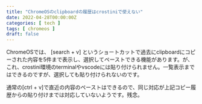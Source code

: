 ```yaml
---
title: "ChromeOSのclipboardの履歴はcrostiniで使えない"
date: 2022-04-28T00:00:00Z
categories: [ tech ]
tags: [ chromeos ]
draft: false
---
```


ChromeOSでは、 [search + v] というショートカットで過去にclipboardにコピーされた内容を5件まで表示し、選択してペーストできる機能があります。が、これ、crostini環境のterminalやvscodeには貼り付けられません。一覧表示まではできるのですが、選択しても貼り付けられないのです。

通常の[ctrl + v]で直近の内容のペーストはできるので、同じ対応が上記コピー履歴からの貼り付けまでは対応していないようです。残念。
